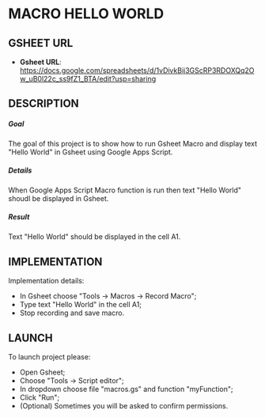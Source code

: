 MACRO HELLO WORLD
=================


GSHEET URL
----------

* **Gsheet URL**: https://docs.google.com/spreadsheets/d/1vDivkBij3GScRP3RDOXQq2Ow_uB0l22c_ss9fZ1_BTA/edit?usp=sharing

DESCRIPTION
-----------

##### Goal
The goal of this project is to show how to run Gsheet Macro and display text "Hello World" in Gsheet using Google Apps Script.

##### Details
When Google Apps Script Macro function is run then text "Hello World" shoudl be displayed in Gsheet.

##### Result 
Text "Hello World" should be displayed in the cell A1.


IMPLEMENTATION
-----------

Implementation details:
* In Gsheet choose "Tools -> Macros -> Record Macro";
* Type text "Hello World" in the cell A1;
* Stop recording and save macro.
  

LAUNCH
------

To launch project please:
* Open Gsheet;
* Choose "Tools -> Script editor";
* In dropdown choose file "macros.gs" and function "myFunction";
* Click "Run";
* (Optional) Sometimes you will be asked to confirm permissions.
